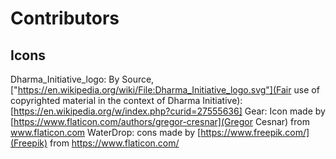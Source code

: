 # Contributors

## Icons

Dharma_Initiative_logo: By Source, ["https://en.wikipedia.org/wiki/File:Dharma_Initiative_logo.svg"](Fair use of copyrighted material in the context of Dharma Initiative): [https://en.wikipedia.org/w/index.php?curid=27555636]
Gear: Icon made by [https://www.flaticon.com/authors/gregor-cresnar](Gregor Cesnar) from www.flaticon.com
WaterDrop: cons made by [https://www.freepik.com/](Freepik) from https://www.flaticon.com/
